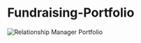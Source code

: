 # Fundraising-Portfolio
![Relationship Manager Portfolio](https://github.com/user-attachments/assets/4b78d9d8-8c3b-4612-b7c2-c29fca6a8def)
